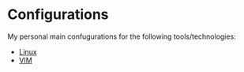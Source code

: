 # Configurations

My personal main confugurations for the following tools/technologies:

- [Linux](linux)
- [VIM](vim)
